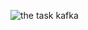 
![the task kafka](https://user-images.githubusercontent.com/18720947/159415520-36573df2-cee9-48f1-b848-f3c24150618f.gif)
